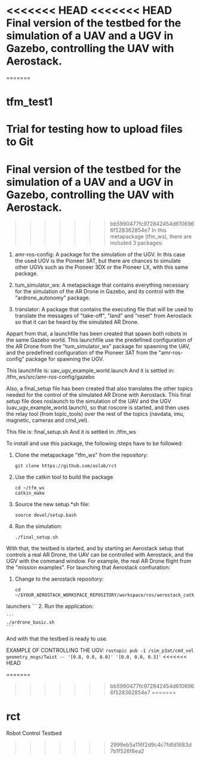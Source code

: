 <<<<<<< HEAD
<<<<<<< HEAD
Final version of the testbed for the simulation of a UAV and a UGV in Gazebo, controlling the UAV with Aerostack.
=============

=======
# tfm_test1
Trial for testing how to upload files to Git
=============
Final version of the testbed for the simulation of a UAV and a UGV in Gazebo, controlling the UAV with Aerostack.
=============
>>>>>>> bb5990477fc972842454d6106966f528362854e7
In this metapackage (tfm_ws), there are included 3 packages:

1. amr-ros-config: A package for the simulation of the UGV. In this case the used UGV is the Pioneer 3AT, but there are chances to simulate other UGVs such as the Pioneer 3DX or the Pioneer LX, with this same package.

2. tum_simulator_ws: A metapackage that contains everything necessary for the simulation of the AR Drone in Gazebo, and its control with the "ardrone_autonomy" package.

3. translator: A package that contains the executing file that will be used to translate the messages of "take-off", "land" and "reset" from Aerostack so that it can be heard by the simulated AR Drone.

Appart from that, a launchfile has been created that spawn both robots in the same Gazebo world. This launchfile use the predefined configuration of the AR Drone from the "tum_simulator_ws" package for spawning the UAV, and the predefined configuration of the Pioneer 3AT from the "amr-ros-config" package for spawning the UGV.

This launchfile is:
		uav_ugv_example_world.launch
And it is settled in:
		/tfm_ws/src/amr-ros-config/gazebo

Also, a final_setup file has been created that also translates the other topics needed for the control of the simulated AR Drone with Aerostack. This final setup file does roslaunch to the simulation of the UAV and the UGV (uav_ugv_example_world.launch), so that roscore is started, and then uses the relay tool (from topic_tools) over the rest of the topics (navdata, imu, magnetic, cameras and cmd_vel).

This file is:
		final_setup.sh
And it is settled in:
		/tfm_ws

To install and use this package, the following steps have to be followed:

1. Clone the metapackage "tfm_ws" from the repository:

    ```
    git clone https://github.com/aslab/rct
    ```
2. Use the catkin tool to build the package

    ```
    cd ~/tfm_ws
    catkin_make
    ```
3. Source the new setup.*sh file:

    ```
    source devel/setup.bash
    ```
4. Run the simulation:

    ```
    ./final_setup.sh
    ```

With that, the testbed is started, and by starting an Aerostack setup that controls a real AR Drone, the UAV can be controlled with Aerostack, and the UGV with the command window. For example, the real AR Drone flight from the "mission examples". For launching that Aerostack confiuration:

1. Change to the aerostack repository:

    ```
    cd ~/$YOUR_AEROSTACK_WORKSPACE_REPOSITORY/workspace/ros/aerostack_catkin_ws/src/aerostack_stack/
launchers
    ```
2. Run the application:

    ```
    ./ardrone_basic.sh
    ```

And with that the testbed is ready to use.



EXAMPLE OF CONTROLLING THE UGV:
    ```
    rostopic pub -1 /sim_p3at/cmd_vel geometry_msgs/Twist -- '[0.8, 0.0, 0.0]' '[0.0, 0.0, 0.3]'
    ```
<<<<<<< HEAD

=======
>>>>>>> bb5990477fc972842454d6106966f528362854e7
=======
# rct
Robot Control Testbed
>>>>>>> 2999eb5a116f2d9c4c7fdfd1683d7b1f526f6ea2
